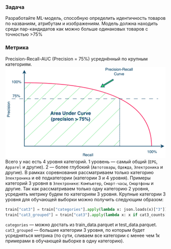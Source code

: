 ### Задача
Разработайте ML-модель, способную определить идентичность товаров по названиям, атрибутам и изображениям.
Модель должна находить среди пар-кандидатов как можно больше одинаковых товаров с точностью >75%
### Метрика 
Precision-Recall-AUC (Precision = 75%) усреднённый по крупным категориям.
![img.png](img.png)
Всего у нас есть 4 уровня категорий. 1 уровень — самый общий (`EPG`, `Apparel` и другие). 2 — более глубокий (`Автотовары`, `Одежда`, `Электроника` и другие). В рамках соревнования рассматриваем только категорию `Электроника` и её подкатегории (категории 3 и 4 уровня). Примеры категорий 3 уровня в `Электронике`: `Компьютер`, `Смарт-часы`, `Смартфоны` и другие. 
Так как рассматриваем только одну категорию 2 уровня, усреднять метрику будем по категориям 3 уровня. 
Крупные категории 3 уровня для обучающей выборки можно получить следующим образом:
```python
train["cat3"] = train["categories"].apply(lambda x: json.loads(x)["3"]) 
train["cat3_grouped"] = train["cat3"].apply(lambda x: x if cat3_counts[x] > 1000 else "rest")
```
`categories` — можно достать из train_data.parquet и test_data.parquet.
`cat3_grouped` — большие категории 3 уровня, по которым будет усредняться метрика (по сути, сливаем все категории с менее чем 1к примерами в обучающей выборке в одну категорию).
